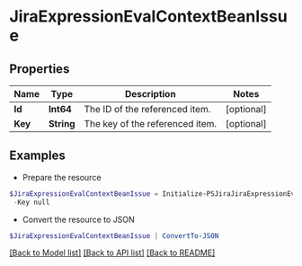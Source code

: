 # JiraExpressionEvalContextBeanIssue
## Properties

Name | Type | Description | Notes
------------ | ------------- | ------------- | -------------
**Id** | **Int64** | The ID of the referenced item. | [optional] 
**Key** | **String** | The key of the referenced item. | [optional] 

## Examples

- Prepare the resource
```powershell
$JiraExpressionEvalContextBeanIssue = Initialize-PSJiraJiraExpressionEvalContextBeanIssue  -Id null `
 -Key null
```

- Convert the resource to JSON
```powershell
$JiraExpressionEvalContextBeanIssue | ConvertTo-JSON
```

[[Back to Model list]](../README.md#documentation-for-models) [[Back to API list]](../README.md#documentation-for-api-endpoints) [[Back to README]](../README.md)

